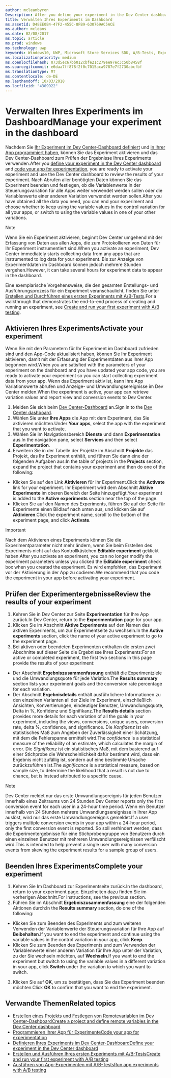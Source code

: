 ```yaml
---
author: mcleanbyron
Description: After you define your experiment in the Dev Center dashboard and code your experiment in your app, you are ready to active your experiment and use the Dev Center dashboard to review the results of your experiment.
title: Verwalten Ihres Experiments im Dashboard
ms.assetid: D48EE0B4-47F2-455C-8FB9-630769AC5ACE
ms.author: mcleans
ms.date: 02/08/2017
ms.topic: article
ms.prod: windows
ms.technology: uwp
keywords: Windows10, UWP, Microsoft Store Services SDK, A/B-Tests, Experimente
ms.localizationpriority: medium
ms.openlocfilehash: 073d5ec67bb012cbfe21c279ee97ec3c50b8458f
ms.sourcegitcommit: e6daa7ff878f2f0c7015aca9787e7f2730abcfbf
ms.translationtype: MT
ms.contentlocale: de-DE
ms.lasthandoff: 10/03/2018
ms.locfileid: "4309922"
---
```

# <a name="manage-your-experiment-in-the-dashboard"></a><span data-ttu-id="df098-103">Verwalten Ihres Experiments im Dashboard</span><span class="sxs-lookup"><span data-stu-id="df098-103">Manage your experiment in the dashboard</span></span>

<span data-ttu-id="df098-104">Nachdem Sie [Ihr Experiment im Dev Center-Dashboard definiert](define-your-experiment-in-the-dev-center-dashboard.md) und [in Ihrer App programmiert haben](code-your-experiment-in-your-app.md), können Sie das Experiment aktivieren und das Dev Center-Dashboard zum Prüfen der Ergebnisse Ihres Experiments verwenden.</span><span class="sxs-lookup"><span data-stu-id="df098-104">After you [define your experiment in the Dev Center dashboard](define-your-experiment-in-the-dev-center-dashboard.md) and [code your app for experimentation](code-your-experiment-in-your-app.md), you are ready to activate your experiment and use the Dev Center dashboard to review the results of your experiment.</span></span> <span data-ttu-id="df098-105">Nach Abrufen aller benötigten Daten können Sie das Experiment beenden und festlegen, ob die Variablenwerte in der Steuerungsvariation für alle Apps weiter verwendet werden sollen oder die Variablenwerte einer anderen Variation verwendet werden sollen.</span><span class="sxs-lookup"><span data-stu-id="df098-105">After you have obtained all the data you need, you can end your experiment and choose whether to keep using the variable values in the control variation for all your apps, or switch to using the variable values in one of your other variations.</span></span>

> [!NOTE]
> <span data-ttu-id="df098-106">Wenn Sie ein Experiment aktivieren, beginnt Dev Center umgehend mit der Erfassung von Daten aus allen Apps, die zum Protokollieren von Daten für Ihr Experiment instrumentiert sind.</span><span class="sxs-lookup"><span data-stu-id="df098-106">When you activate an experiment, Dev Center immediately starts collecting data from any apps that are instrumented to log data for your experiment.</span></span> <span data-ttu-id="df098-107">Bis zur Anzeige von Experimentdaten im Dashboard können jedoch mehrere Stunden vergehen.</span><span class="sxs-lookup"><span data-stu-id="df098-107">However, it can take several hours for experiment data to appear in the dashboard.</span></span>

<span data-ttu-id="df098-108">Eine exemplarische Vorgehensweise, die den gesamten Erstellungs- und Ausführungsprozess für ein Experiment veranschaulicht, finden Sie unter [Erstellen und Durchführen eines ersten Experiments mit A/B-Tests](create-and-run-your-first-experiment-with-a-b-testing.md).</span><span class="sxs-lookup"><span data-stu-id="df098-108">For a walkthrough that demonstrates the end-to-end process of creating and running an experiment, see [Create and run your first experiment with A/B testing](create-and-run-your-first-experiment-with-a-b-testing.md).</span></span>

## <a name="activate-your-experiment"></a><span data-ttu-id="df098-109">Aktivieren Ihres Experiments</span><span class="sxs-lookup"><span data-stu-id="df098-109">Activate your experiment</span></span>

<span data-ttu-id="df098-110">Wenn Sie mit den Parametern für Ihr Experiment im Dashboard zufrieden sind und den App-Code aktualisiert haben, können Sie Ihr Experiment aktivieren, damit mit der Erfassung der Experimentdaten aus Ihrer App begonnen wird.</span><span class="sxs-lookup"><span data-stu-id="df098-110">When you are satisfied with the parameters of your experiment on the dashboard and you have updated your app code, you are ready to activate your experiment so you can start collecting experiment data from your app.</span></span> <span data-ttu-id="df098-111">Wenn das Experiment aktiv ist, kann Ihre App Variationswerte abrufen und Anzeige- und Umwandlungsereignisse im Dev Center melden.</span><span class="sxs-lookup"><span data-stu-id="df098-111">When the experiment is active, your app can retrieve variation values and report view and conversion events to Dev Center.</span></span>

1. <span data-ttu-id="df098-112">Melden Sie sich beim [Dev Center-Dashboard](https://dev.windows.com/overview) an.</span><span class="sxs-lookup"><span data-stu-id="df098-112">Sign in to the [Dev Center dashboard](https://dev.windows.com/overview).</span></span>
2. <span data-ttu-id="df098-113">Wählen Sie unter **Ihre Apps** die App mit dem Experiment, das Sie aktivieren möchten.</span><span class="sxs-lookup"><span data-stu-id="df098-113">Under **Your apps**, select the app with the experiment that you want to activate.</span></span>
3. <span data-ttu-id="df098-114">Wählen Sie im Navigationsbereich **Dienste** und dann **Experimentation** aus.</span><span class="sxs-lookup"><span data-stu-id="df098-114">In the navigation pane, select **Services** and then select **Experimentation**.</span></span>
4. <span data-ttu-id="df098-115">Erweitern Sie in der Tabelle der Projekte im Abschnitt **Projekte** das Projekt, das Ihr Experiment enthält, und führen Sie dann eine der folgenden Aufgaben aus:</span><span class="sxs-lookup"><span data-stu-id="df098-115">In the table of projects in the **Projects** section, expand the project that contains your experiment and then do one of the following:</span></span>
  * <span data-ttu-id="df098-116">Klicken Sie auf den Link **Aktivieren** für Ihr Experiment.</span><span class="sxs-lookup"><span data-stu-id="df098-116">Click the **Activate** link for your experiment.</span></span> <span data-ttu-id="df098-117">Ihr Experiment wird dem Abschnitt **Aktive Experimente** im oberen Bereich der Seite hinzugefügt.</span><span class="sxs-lookup"><span data-stu-id="df098-117">Your experiment is added to the **Active experiments** section near the top of the page.</span></span>
  * <span data-ttu-id="df098-118">Klicken Sie auf den Namen des Experiments, führen Sie auf der Seite für Experimente einen Bildlauf nach unten aus, und klicken Sie auf **Aktivieren**.</span><span class="sxs-lookup"><span data-stu-id="df098-118">Click the experiment name, scroll to the bottom of the experiment page, and click **Activate**.</span></span>

> [!IMPORTANT]
> <span data-ttu-id="df098-119">Nach dem Aktivieren eines Experiments können Sie die Experimentparameter nicht mehr ändern, wenn Sie beim Erstellen des Experiments nicht auf das Kontrollkästchen **Editable experiment** geklickt haben.</span><span class="sxs-lookup"><span data-stu-id="df098-119">After you activate an experiment, you can no longer modify the experiment parameters unless you clicked the **Editable experiment** check box when you created the experiment.</span></span> <span data-ttu-id="df098-120">Es wird empfohlen, das Experiment vor der Aktivierung in der App zu codieren.</span><span class="sxs-lookup"><span data-stu-id="df098-120">We recommend that you code the experiment in your app before activating your experiment.</span></span>

## <a name="review-the-results-of-your-experiment"></a><span data-ttu-id="df098-121">Prüfen der Experimentergebnisse</span><span class="sxs-lookup"><span data-stu-id="df098-121">Review the results of your experiment</span></span>

1. <span data-ttu-id="df098-122">Kehren Sie in Dev Center zur Seite **Experimentation** für Ihre App zurück.</span><span class="sxs-lookup"><span data-stu-id="df098-122">In Dev Center, return to the **Experimentation** page for your app.</span></span>
2. <span data-ttu-id="df098-123">Klicken Sie im Abschnitt **Aktive Experimente** auf den Namen des aktiven Experiments, um zur Experimentseite zu wechseln.</span><span class="sxs-lookup"><span data-stu-id="df098-123">In the **Active experiments** section, click the name of your active experiment to go to the experiment page.</span></span>
3. <span data-ttu-id="df098-124">Bei aktiven oder beendeten Experimenten enthalten die ersten zwei Abschnitte auf dieser Seite die Ergebnisse Ihres Experiments:</span><span class="sxs-lookup"><span data-stu-id="df098-124">For an active or completed experiment, the first two sections in this page provide the results of your experiment:</span></span>
  * <span data-ttu-id="df098-125">Der Abschnitt **Ergebniszusammenfassung** enthält die Experimentziele und die Umwandlungsquote für jede Variation.</span><span class="sxs-lookup"><span data-stu-id="df098-125">The **Results summary** section lists your experiment goals and the conversion rate percentage for each variation.</span></span>
  * <span data-ttu-id="df098-126">Der Abschnitt **Ergebnisdetails** enthält ausführlichere Informationen zu den einzelnen Varianten all der Ziele im Experiment, einschließlich Ansichten, Konvertierungen, eindeutiger Benutzer, Umwandlungsquote, Delta in %, Konfidenz und Signifikanz.</span><span class="sxs-lookup"><span data-stu-id="df098-126">The **Results details** section provides more details for each variation of all the goals in your experiment, including the views, conversions, unique users, conversion rate, delta %, confidence, and significance.</span></span> <span data-ttu-id="df098-127">Die *Konfidenz* ist ein statistisches Maß zum Angeben der Zuverlässigkeit einer Schätzung, mit dem die Fehlerspanne ermittelt wird.</span><span class="sxs-lookup"><span data-stu-id="df098-127">The *confidence* is a statistical measure of the reliability of an estimate, which calculates the margin of error.</span></span> <span data-ttu-id="df098-128">Die *Signifikanz* ist ein statistisches Maß, mit dem basierend auf einer Stichprobe die Wahrscheinlichkeit dafür bestimmt wird, dass ein Ergebnis nicht zufällig ist, sondern auf eine bestimmte Ursache zurückzuführen ist.</span><span class="sxs-lookup"><span data-stu-id="df098-128">The *significance* is a statistical measure, based on sample size, to determine the likelihood that a result is not due to chance, but is instead attributed to a specific cause.</span></span>

> [!NOTE]
> <span data-ttu-id="df098-129">Dev Center meldet nur das erste Umwandlungsereignis für jeden Benutzer innerhalb eines Zeitraums von 24 Stunden.</span><span class="sxs-lookup"><span data-stu-id="df098-129">Dev Center reports only the first conversion event for each user in a 24-hour time period.</span></span> <span data-ttu-id="df098-130">Wenn ein Benutzer innerhalb von 24 Stunden mehrere Umwandlungsereignisse in Ihrer App auslöst, wird nur das erste Umwandlungsereignis gemeldet.</span><span class="sxs-lookup"><span data-stu-id="df098-130">If a user triggers multiple conversion events in your app within a 24-hour period, only the first conversion event is reported.</span></span> <span data-ttu-id="df098-131">So soll verhindert werden, dass die Experimentergebnisse für eine Stichprobengruppe von Benutzern durch einen einzelnen Benutzer mit mehreren Umwandlungsereignissen verfälscht wird.</span><span class="sxs-lookup"><span data-stu-id="df098-131">This is intended to help prevent a single user with many conversion events from skewing the experiment results for a sample group of users.</span></span>


## <a name="complete-your-experiment"></a><span data-ttu-id="df098-132">Beenden Ihres Experiments</span><span class="sxs-lookup"><span data-stu-id="df098-132">Complete your experiment</span></span>

1. <span data-ttu-id="df098-133">Kehren Sie Im Dashboard zur Experimentseite zurück.</span><span class="sxs-lookup"><span data-stu-id="df098-133">In the dashboard, return to your experiment page.</span></span> <span data-ttu-id="df098-134">Einzelheiten dazu finden Sie im vorherigen Abschnitt.</span><span class="sxs-lookup"><span data-stu-id="df098-134">For instructions, see the previous section.</span></span>
2. <span data-ttu-id="df098-135">Führen Sie im Abschnitt **Ergebniszusammenfassung** eine der folgenden Aktionen durch:</span><span class="sxs-lookup"><span data-stu-id="df098-135">In the **Results summary** section, do one of the following:</span></span>
  * <span data-ttu-id="df098-136">Klicken Sie zum Beenden des Experiments und zum weiteren Verwenden der Variablenwerte der Steuerungsvariation für Ihre App auf **Beibehalten**.</span><span class="sxs-lookup"><span data-stu-id="df098-136">If you want to end the experiment and continue using the variable values in the control variation in your app, click **Keep**.</span></span>
  * <span data-ttu-id="df098-137">Klicken Sie zum Beenden des Experiments und zum Verwenden der Variablenwerte einer anderen Variation für Ihre App unter der Variation, zu der Sie wechseln möchten, auf **Wechseln**.</span><span class="sxs-lookup"><span data-stu-id="df098-137">If you want to end the experiment but switch to using the variable values in a different variation in your app, click **Switch** under the variation to which you want to switch.</span></span>
3. <span data-ttu-id="df098-138">Klicken Sie auf **OK**, um zu bestätigen, dass Sie das Experiment beenden möchten.</span><span class="sxs-lookup"><span data-stu-id="df098-138">Click **OK** to confirm that you want to end the experiment.</span></span>


## <a name="related-topics"></a><span data-ttu-id="df098-139">Verwandte Themen</span><span class="sxs-lookup"><span data-stu-id="df098-139">Related topics</span></span>

* [<span data-ttu-id="df098-140">Erstellen eines Projekts und Festlegen von Remotevariablen im Dev Center-Dashboard</span><span class="sxs-lookup"><span data-stu-id="df098-140">Create a project and define remote variables in the Dev Center dashboard</span></span>](create-a-project-and-define-remote-variables-in-the-dev-center-dashboard.md)
* [<span data-ttu-id="df098-141">Programmieren Ihrer App für Experimente</span><span class="sxs-lookup"><span data-stu-id="df098-141">Code your app for experimentation</span></span>](code-your-experiment-in-your-app.md)
* [<span data-ttu-id="df098-142">Definieren Ihres Experiments im Dev Center-Dashboard</span><span class="sxs-lookup"><span data-stu-id="df098-142">Define your experiment in the Dev Center dashboard</span></span>](define-your-experiment-in-the-dev-center-dashboard.md)
* [<span data-ttu-id="df098-143">Erstellen und Ausführen Ihres ersten Experiments mit A/B-Tests</span><span class="sxs-lookup"><span data-stu-id="df098-143">Create and run your first experiment with A/B testing</span></span>](create-and-run-your-first-experiment-with-a-b-testing.md)
* [<span data-ttu-id="df098-144">Ausführen von App-Experimenten mit A/B-Tests</span><span class="sxs-lookup"><span data-stu-id="df098-144">Run app experiments with A/B testing</span></span>](run-app-experiments-with-a-b-testing.md)
